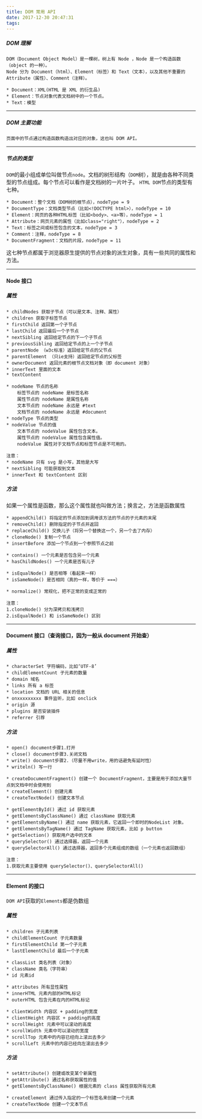 ```yaml
---
title: DOM 常用 API
date: 2017-12-30 20:47:31
tags:
---
```

##### DOM 理解
	DOM（Document Object Model）是一棵树，树上有 Node ，Node 是一个构造函数（object 的一种）。
	Node 分为 Document（html）、Element（标签）和 Text（文本），以及其他不重要的 Attribute（属性）、Comment（注释）。
	
	* Document：XML(HTML 是 XML 的衍生品)
	* Element：节点对象代表文档树中的一个节点。
	* Text：模型

------

##### DOM 主要功能
	页面中的节点通过构造函数构造出对应的对象，这也叫 DOM API。￼
	
------	
	
##### 节点的类型
`DOM`的最小组成单位叫做节点`node`。文档的树形结构（`DOM`树），就是由各种不同类型的节点组成。每个节点可以看作是文档树的一片叶子。
`HTML DOM`节点的类型有七种。

	* Document：整个文档（DOM树的根节点），nodeType = 9
	* DocumentType：文档类型节点（比如<!DOCTYPE html>），nodeType = 10
	* Element：网页的各种HTML标签（比如<body>、<a>等），nodeType = 1
	* Attribute：网页元素的属性（比如class="right"），nodeType = 2
	* Text：标签之间或标签包含的文本，nodeType = 3
	* Comment：注释，nodeType = 8
	* DocumentFragment：文档的片段，nodeType = 11

这七种节点都属于浏览器原生提供的节点对象的派生对象，具有一些共同的属性和方法。

------

#### Node 接口
##### 属性

	* childNodes 获取子节点（可以是文本、注释、属性） 
	* children 获取子标签节点 
	* firstChild 返回第一个子节点
	* lastChild 返回最后一个子节点     
	* nextSibling 返回给定节点的下一个子节点 
	* previousSibling 返回给定节点的上一个子节点 
	* parentNode （w3c标准）返回给定节点的父节点
	* parentElement （只ie支持）返回给定节点的父标签
	* ownerDocument 返回元素的根节点文档对象（即 document 对象）
	* innerText 里面的文本
	* textContent 
	 
	* nodeName 节点的名称
		标签节点的 nodeName 是标签名称
		属性节点的 nodeName 是属性名称
		文本节点的 nodeName 永远是 #text
		文档节点的 nodeName 永远是 #document
	* nodeType 节点的类型     
	* nodeValue 节点的值
		文本节点的 nodeValue 属性包含文本。
		属性节点的 nodeValue 属性包含属性值。
		nodeValue 属性对于文档节点和标签节点是不可用的。
		
	注意：
	* nodeName 只有 svg 是小写，其他是大写
	* nextSibling 可能获取到文本
	* innerText 和 textContent 区别 	

##### 方法
如果一个属性是函数，那么这个属性就也叫做方法；换言之，方法是函数属性

	* appendChild() 将指定的节点添加到调用该方法的节点的子元素的末尾
	* removeChild() 删除指定的子节点并返回
	* replaceChild() 交换儿子（将另一个替换这一个，另一个去了内存）
	* cloneNode() 复制一个节点
	* insertBefore 添加一个节点到一个参照节点之前
	
	* contains() 一个元素是否包含另一个元素
	* hasChildNodes() 一个元素是否有儿子
	
	* isEqualNode() 是否相等（看起来一样）  
	* isSameNode() 是否相同（真的一样，等价于 ===）
	
	* normalize() 常规化，把不正常的变成正常的

	注意：
	1.cloneNode() 分为深拷贝和浅拷贝
	2.isEqualNode() 和 isSameNode() 区别
	 
------

#### Document 接口（查询接口，因为一般从 document 开始查）
##### 属性
 
	* characterSet 字符编码，比如‘UTF-8’
	* childElementCount 子元素的数量 
	* domain 域名
	* links 所有 a 标签
	* location 文档的 URL 相关的信息
	* onxxxxxxxxx 事件监听，比如 onclick 
	* origin 源
	* plugins 是否安装插件 
	* referrer 引荐

##### 方法

	* open() document步骤1.打开
	* close() document步骤3.关闭文档
	* write() document步骤2.（尽量不用write，用的话避免有延时性）
	* writeln() 写一行
	
	* createDocumentFragment() 创建一个 DocumentFragment，主要是用于添加大量节点到文档中时会使用到 
	* createElement() 创建元素
	* createTextNode() 创建文本节点
	
	* getElementById() 通过 id 获取元素
	* getElementsByClassName() 通过 className 获取元素
	* getElementsByName() 通过 name 获取元素，它返回一个即时的NodeList 对象。
	* getElementsByTagName() 通过 TagName 获取元素，比如 p button
	* getSelection() 获取用户选中的文本
	* querySelector() 通过选择器，返回一个元素
	* querySelectorAll() 通过选择器，返回多个元素组成的数组（一个元素也返回数组） 
		
	注意：
	1.获取元素主要使用 querySelector()、querySelectorAll() 
           
------
         
#### Element 的接口
`DOM API`获取的`Elements`都是伪数组
##### 属性

	* children 子元素列表
	* childElementCount 子元素数量
	* firstElementChild 第一个子元素
	* lastElementChild 最后一个子元素
	
	* classList 类名列表（对象）
	* className 类名（字符串）
	* id 元素id
	
	* attributes 所有显性属性
	* innerHTML 元素内部的HTML标记
	* outerHTML 包含元素在内的HTML标记
	
	* clientWidth 内容区 + padding的宽度
	* clientHeight 内容区 + padding的高度
	* scrollHeight 元素中可以滚动的高度
	* scrollWidth 元素中可以滚动的宽度
	* scrollTop 元素中的内容已经向上滚出去多少
	* scrollLeft 元素中的内容已经向左滚出去多少
	
##### 方法	

	* setAttribute() 创建或改变某个新属性
	* getAttribute() 通过名称获取属性的值
	* getElementsByClassName() 根据元素的 class 属性获取所有元素
		
	* createElement 通过传入指定的一个标签名来创建一个元素
	* createTextNode 创建一个文本节点

----

